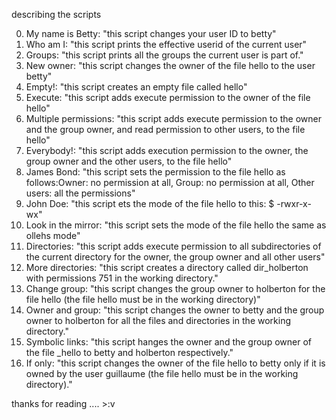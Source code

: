 describing the scripts

0. My name is Betty: "this script changes your user ID to betty"
1. Who am I: "this script prints the effective userid of the current user"
2. Groups: "this script prints all the groups the current user is part of."
3. New owner: "this script changes the owner of the file hello to the user betty"
4. Empty!: "this script creates an empty file called hello"
5. Execute: "this script adds execute permission to the owner of the file hello"
6. Multiple permissions: "this script adds execute permission to the owner and the group owner, and read permission to other users, to the file hello"
7. Everybody!: "this script adds execution permission to the owner, the group owner and the other users, to the file hello"
8. James Bond: "this script sets the permission to the file hello as follows:Owner: no permission at all, Group: no permission at all, Other users: all the permissions"
9. John Doe: "this script ets the mode of the file hello to this: $ -rwxr-x-wx"
10. Look in the mirror: "this script sets the mode of the file hello the same as ollehs mode"
11. Directories: "this script adds execute permission to all subdirectories of the current directory for the owner, the group owner and all other users" 
12. More directories: "this script creates a directory called dir_holberton with permissions 751 in the working directory."
13. Change group: "this script changes the group owner to holberton for the file hello (the file hello must be in the working directory)" 
14. Owner and group: "this script  changes the owner to betty and the group owner to holberton for all the files and directories in the working directory."
15. Symbolic links: "this script hanges the owner and the group owner of the file _hello to betty and holberton respectively."
16. If only: "this script changes the owner of the file hello to betty only if it is owned by the user guillaume (the file hello must be in the working directory)."

thanks for reading .... >:v
